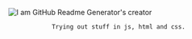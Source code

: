 ![I am GitHub Readme Generator's creator](https://cdn.discordapp.com/attachments/1070810037322272849/1253791166344859779/github-header-image.png?ex=66772384&is=6675d204&hm=6df1c68ebc21e7ac75cde7ba5e781d0b3cc55600c948089f1bdba7f6d1e3f14a&)

                Trying out stuff in js, html and css.


